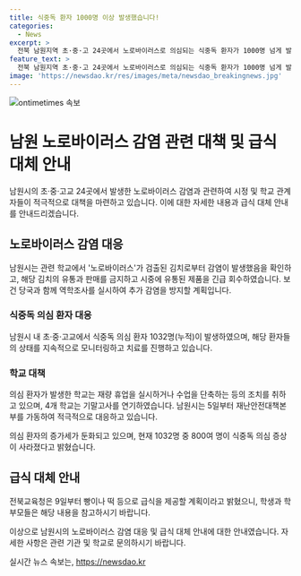 ```yaml
---
title: 식중독 환자 1000명 이상 발생했습니다!
categories:
  - News
excerpt: >
  전북 남원지역 초·중·고 24곳에서 노로바이러스로 의심되는 식중독 환자가 1000명 넘게 발생하여 긴급 대응 중. 이들 학교에 공급된 김치에서 노로바이러스 검출돼 유통 중단 및 제품 회수. 노로바이러스는 구토와 설사를 유발하는데, 현재 800여 명은 증상이 사라진 상태. 재난안전대책본부 활성화하며 증가세는 둔화되고 있으나 계속 모니터링 중. 식중독 의심 환자 발생으로 몇몇 학교는 수업 조기종료 및 기말고사 연기 등 조치.
feature_text: >
  전북 남원지역 초·중·고 24곳에서 노로바이러스로 의심되는 식중독 환자가 1000명 넘게 발생하여 긴급 대응 중. 이들 학교에 공급된 김치에서 노로바이러스 검출돼 유통 중단 및 제품 회수. 노로바이러스는 구토와 설사를 유발하는데, 현재 800여 명은 증상이 사라진 상태. 재난안전대책본부 활성화하며 증가세는 둔화되고 있으나 계속 모니터링 중. 식중독 의심 환자 발생으로 몇몇 학교는 수업 조기종료 및 기말고사 연기 등 조치.
image: 'https://newsdao.kr/res/images/meta/newsdao_breakingnews.jpg'
---
```


<p><img src="https://newsdao.kr/res/images/meta/newsdao_breakingnews.jpg" alt="ontimetimes 속보" /></p>

<h1>남원 노로바이러스 감염 관련 대책 및 급식 대체 안내</h1>

<p>남원시의 초·중·고교 24곳에서 발생한 노로바이러스 감염과 관련하여 시정 및 학교 관계자들이 적극적으로 대책을 마련하고 있습니다. 이에 대한 자세한 내용과 급식 대체 안내를 안내드리겠습니다.</p>

<h2>노로바이러스 감염 대응</h2>

<p data-ke-size="size16">남원시는 관련 학교에서 '노로바이러스'가 검출된 김치로부터 감염이 발생했음을 확인하고, 해당 김치의 유통과 판매를 금지하고 시중에 유통된 제품을 긴급 회수하였습니다. 보건 당국과 함께 역학조사를 실시하여 추가 감염을 방지할 계획입니다.</p>

<h3>식중독 의심 환자 대응</h3>

<p data-ke-size="size16">남원시 내 초·중·고교에서 식중독 의심 환자 1032명(누적)이 발생하였으며, 해당 환자들의 상태를 지속적으로 모니터링하고 치료를 진행하고 있습니다.</p>

<h3>학교 대책</h3>

<p data-ke-size="size16">의심 환자가 발생한 학교는 재량 휴업을 실시하거나 수업을 단축하는 등의 조치를 취하고 있으며, 4개 학교는 기말고사를 연기하였습니다. 남원시는 5일부터 재난안전대책본부를 가동하여 적극적으로 대응하고 있습니다.</p>

<p data-ke-size="size16">의심 환자의 증가세가 둔화되고 있으며, 현재 1032명 중 800여 명이 식중독 의심 증상이 사라졌다고 밝혔습니다.</p>

<h2>급식 대체 안내</h2>

<p data-ke-size="size16">전북교육청은 9일부터 빵이나 떡 등으로 급식을 제공할 계획이라고 밝혔으니, 학생과 학부모들은 해당 내용을 참고하시기 바랍니다.</p>

<p>이상으로 남원시의 노로바이러스 감염 대응 및 급식 대체 안내에 대한 안내였습니다. 자세한 사항은 관련 기관 및 학교로 문의하시기 바랍니다.</p>
실시간 뉴스 속보는, <a href="https://newsdao.kr" rel="dofollow">https://newsdao.kr</a>


